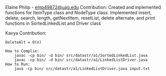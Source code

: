 Elaine Philip - emp49872@uag.edu
    Contribution:
    Created and inplemented functions for ItemType class and NodeType class.
    Implemented insert, delete, search, length, getNextItem, resetList, delete alternate,
    and print functions in SortedLinkedList and Driver class

Kavya
    Contribution:


    DeleteAlt = O(n)

    How to Complie:
        javac -cp bin/ -d bin/ src/datastr/a1/SortedLinkedList.java
        javac -cp bin/ -d bin/ src/datastr/a1/LinkedListDriver.java
    How to Run:
        java -cp bin/ src/datastr/a1/LinkedListDriver.java input.txt